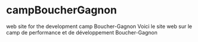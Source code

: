 # campBoucherGagnon
web site for the development camp Boucher-Gagnon
Voici le site web sur le camp de performance et de développement Boucher-Gagnon
